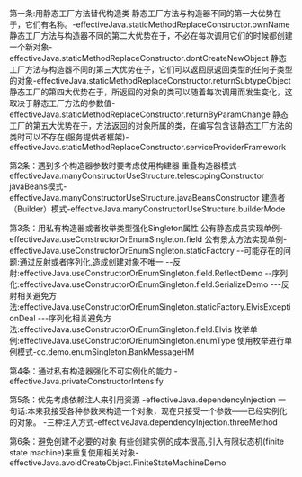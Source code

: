 第一条:用静态工厂方法替代构造类
静态工厂方法与构造器不同的第一大优势在于，它们有名称。-effectiveJava.staticMethodReplaceConstructor.ownName
静态工厂方法与构造器不同的第二大优势在于，不必在每次调用它们的时候都创建一个新对象-effectiveJava.staticMethodReplaceConstructor.dontCreateNewObject
静态工厂方法与构造器不同的第三大优势在子，它们可以返回原返回类型的任何子类型的对象-effectiveJava.staticMethodReplaceConstructor.returnSubtypeObject
静态工厂的第四大优势在于，所返回的对象的类可以随着每次调用而发生变化，这取决于静态工厂方法的参数值-effectiveJava.staticMethodReplaceConstructor.returnByParamChange
静态工厂的第五大优势在于，方法返回的对象所属的类，在编写包含该静态工厂方法的类时可以不存在(服务提供者框架)-effectiveJava.staticMethodReplaceConstructor.serviceProviderFramework

第2条：遇到多个构造器参数时要考虑使用构建器
重叠构造器模式-effectiveJava.manyConstructorUseStructure.telescopingConstructor
javaBeans模式-effectiveJava.manyConstructorUseStructure.javaBeansConstructor
建造者（Builder）模式-effectiveJava.manyConstructorUseStructure.builderMode

第3条：用私有构造器或者枚举类型强化Singleton属性
公有静态成员实现单例-effectiveJava.useConstructorOrEnumSingleton.field
公有景太方法实现单例-effectiveJava.useConstructorOrEnumSingleton.staticFactory
--可能存在的问题:通过反射或者序列化,造成创建对象不唯一
--反射:effectiveJava.useConstructorOrEnumSingleton.field.ReflectDemo
--序列化:effectiveJava.useConstructorOrEnumSingleton.field.SerializeDemo
---反射相关避免方法:effectiveJava.useConstructorOrEnumSingleton.staticFactory.ElvisExceptionDeal
---序列化相关避免方法:effectiveJava.useConstructorOrEnumSingleton.field.Elvis
枚举单例:effectiveJava.useConstructorOrEnumSingleton.enumType
使用枚举进行单例模式-cc.demo.enumSingleton.BankMessageHM

第4条：通过私有构造器强化不可实例化的能力
-effectiveJava.privateConstructorIntensify

第5条：优先考虑依赖注人来引用资源
-effectiveJava.dependencyInjection
一句话:本来我接受各种参数来构造一个对象，现在只接受一个参数——已经实例化的对象。
-三种注入方式-effectiveJava.dependencyInjection.threeMethod

第6条：避免创建不必要的对象
有些创建实例的成本很高,引入有限状态机(finite state machine)来重复使用相关对象-effectiveJava.avoidCreateObject.FiniteStateMachineDemo